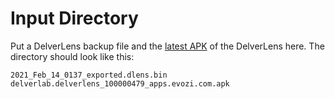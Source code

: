 # Input Directory

Put a DelverLens backup file and the [latest APK](https://apps.evozi.com/apk-downloader/?id=delverlab.delverlens) of the DelverLens here.
The directory should look like this:

    2021_Feb_14_0137_exported.dlens.bin
    delverlab.delverlens_100000479_apps.evozi.com.apk
